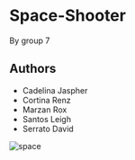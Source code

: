 # Space-Shooter

By group 7

## Authors

-   Cadelina Jaspher
-   Cortina Renz
-   Marzan Rox
-   Santos Leigh
-   Serrato David

![space](https://i.ibb.co/wzFhv5h/shellsort-img.png)
